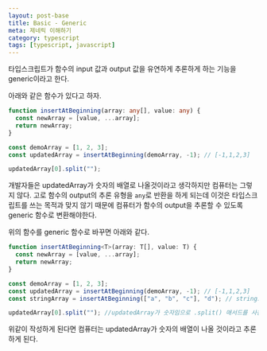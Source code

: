 ```yaml
---
layout: post-base
title: Basic - Generic
meta: 제네릭 이해하기
category: typescript
tags: [typescript, javascript]
---
```


타입스크립트가 함수의 input 값과 output 값을 유연하게 추론하게 하는 기능을 generic이라고 한다.

아래와 같은 함수가 있다고 하자.

```typescript
function insertAtBeginning(array: any[], value: any) {
  const newArray = [value, ...array];
  return newArray;
}

const demoArray = [1, 2, 3];
const updatedArray = insertAtBeginning(demoArray, -1); // [-1,1,2,3]

updatedArray[0].split("");
```

개발자들은 updatedArray가 숫자의 배열로 나올것이라고 생각하지만 컴퓨터는 그렇지 않다. 고로 함수의 output의 추론 유형을 `any`로 반환을 하게 되는데 이것은 타입스크립트를 쓰는 목적과 맞지 않기 때문에 컴퓨터가 함수의 output을 추론할 수 있도록 generic 함수로 변환해야한다.

위의 함수를 generic 함수로 바꾸면 아래와 같다.

```typescript
function insertAtBeginning<T>(array: T[], value: T) {
  const newArray = [value, ...array];
  return newArray;
}

const demoArray = [1, 2, 3];
const updatedArray = insertAtBeginning(demoArray, -1); // [-1,1,2,3]
const stringArray = insertAtBeginning(["a", "b", "c"], "d"); // string으로 반환

updatedArray[0].split(""); //updatedArray가 숫자임으로 .split() 매서드를 사용하지 못하기에 에러 메세지를 띄운다.
```

위같이 작성하게 된다면 컴퓨터는 updatedArray가 숫자의 배열이 나올 것이라고 추론하게 된다.

